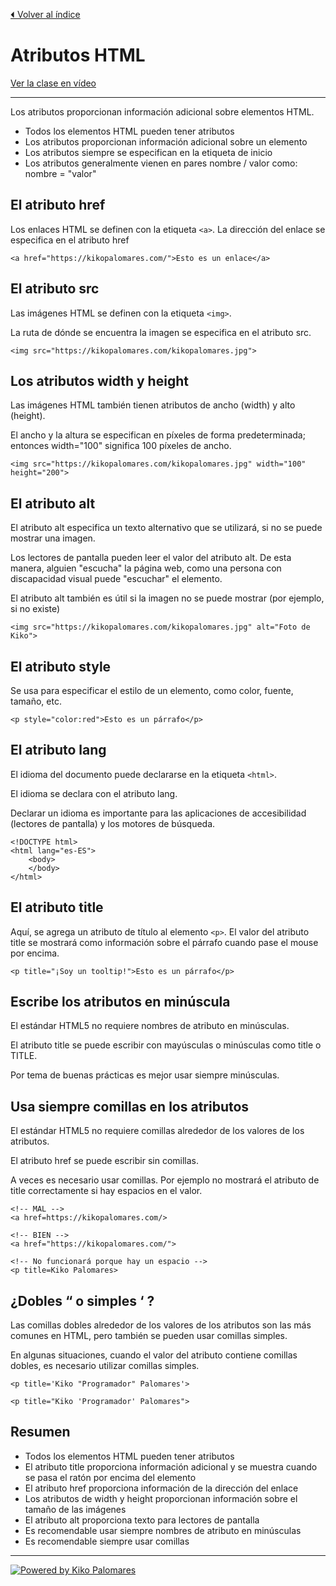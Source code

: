 [⏴ Volver al índice](../../README.md#índice-del-curso)

# Atributos HTML

[Ver la clase en vídeo](https://kikopalomares.com/clases/que-son-los-atributos-en-html)

_____

Los atributos proporcionan información adicional sobre elementos HTML.

- Todos los elementos HTML pueden tener atributos
- Los atributos proporcionan información adicional sobre un elemento
- Los atributos siempre se especifican en la etiqueta de inicio
- Los atributos generalmente vienen en pares nombre / valor como: nombre = "valor"

## El atributo href

Los enlaces HTML se definen con la etiqueta `<a>`. La dirección del enlace se especifica en el atributo href

    <a href="https://kikopalomares.com/">Esto es un enlace</a>

## El atributo src

Las imágenes HTML se definen con la etiqueta `<img>`.

La ruta de dónde se encuentra la imagen se especifica en el atributo src.

    <img src="https://kikopalomares.com/kikopalomares.jpg">

## Los atributos width y height

Las imágenes HTML también tienen atributos de ancho (width) y alto (height).

El ancho y la altura se especifican en píxeles de forma predeterminada; entonces width="100" significa 100 píxeles de ancho.

    <img src="https://kikopalomares.com/kikopalomares.jpg" width="100" height="200">

## El atributo alt

El atributo alt especifica un texto alternativo que se utilizará, si no se puede mostrar una imagen.

Los lectores de pantalla pueden leer el valor del atributo alt. De esta manera, alguien "escucha" la página web, como una persona con discapacidad visual puede "escuchar" el elemento.

El atributo alt también es útil si la imagen no se puede mostrar (por ejemplo, si no existe)

    <img src="https://kikopalomares.com/kikopalomares.jpg" alt="Foto de Kiko">

## El atributo style

Se usa para especificar el estilo de un elemento, como color, fuente, tamaño, etc.

    <p style="color:red">Esto es un párrafo</p>

## El atributo lang

El idioma del documento puede declararse en la etiqueta `<html>`.

El idioma se declara con el atributo lang.

Declarar un idioma es importante para las aplicaciones de accesibilidad (lectores de pantalla) y los motores de búsqueda.

    <!DOCTYPE html>
    <html lang="es-ES">
        <body>
        </body>
    </html>

## El atributo title

Aquí, se agrega un atributo de título al elemento `<p>`. El valor del atributo title se mostrará como información sobre el párrafo cuando pase el mouse por encima.

    <p title="¡Soy un tooltip!">Esto es un párrafo</p>

## Escribe los atributos en minúscula

El estándar HTML5 no requiere nombres de atributo en minúsculas.

El atributo title se puede escribir con mayúsculas o minúsculas como title o TITLE.

Por tema de buenas prácticas es mejor usar siempre minúsculas.

## Usa siempre comillas en los atributos

El estándar HTML5 no requiere comillas alrededor de los valores de los atributos.

El atributo href se puede escribir sin comillas.

A veces es necesario usar comillas. Por ejemplo no mostrará el atributo de title correctamente si hay espacios en el valor.

    <!-- MAL -->
    <a href=https://kikopalomares.com/>

    <!-- BIEN -->
    <a href="https://kikopalomares.com/">
    
    <!-- No funcionará porque hay un espacio -->
    <p title=Kiko Palomares>

## ¿Dobles “ o simples ‘ ?

Las comillas dobles alrededor de los valores de los atributos son las más comunes en HTML, pero también se pueden usar comillas simples.

En algunas situaciones, cuando el valor del atributo contiene comillas dobles, es necesario utilizar comillas simples.

    <p title='Kiko "Programador" Palomares'>

    <p title="Kiko 'Programador' Palomares">

## Resumen

- Todos los elementos HTML pueden tener atributos
- El atributo title proporciona información adicional y se muestra cuando se pasa el ratón por encima del elemento
- El atributo href proporciona información de la dirección del enlace
- Los atributos de width y height proporcionan información sobre el tamaño de las imágenes
- El atributo alt proporciona texto para lectores de pantalla
- Es recomendable usar siempre nombres de atributo en minúsculas
- Es recomendable siempre usar comillas

------------
[![Powered by Kiko Palomares](https://img.shields.io/badge/-Powered%20by%20Kiko%20Palomares-red)](https://kikopalomares.com/)